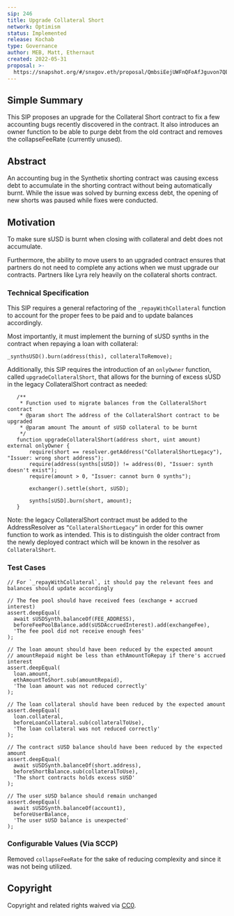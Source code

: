```yaml
---
sip: 246
title: Upgrade Collateral Short
network: Optimism
status: Implemented
release: Kochab
type: Governance
author: MEB, Matt, Ethernaut
created: 2022-05-31
proposal: >-
  https://snapshot.org/#/snxgov.eth/proposal/QmbsiEejUWFnQFoAfJguvon7QE7ZxwcbQezS46gFXMTueP
---
```


## Simple Summary

<!--"If you can't explain it simply, you don't understand it well enough." Simply describe the outcome the proposed changes intends to achieve. This should be non-technical and accessible to a casual community member.-->

This SIP proposes an upgrade for the Collateral Short contract to fix a few accounting bugs recently discovered in the contract. It also introduces an owner function to be able to purge debt from the old contract and removes the collapseFeeRate (currently unused).

## Abstract

<!--A short (~200 word) description of the proposed change, the abstract should clearly describe the proposed change. This is what *will* be done if the SIP is implemented, not *why* it should be done or *how* it will be done. If the SIP proposes deploying a new contract, write, "We propose to deploy a new contract that will do x".-->

An accounting bug in the Synthetix shorting contract was causing excess debt to accumulate in the shorting contract without being automatically burnt. While the issue was solved by burning excess debt, the opening of new shorts was paused while fixes were conducted.

## Motivation

<!--This is where you explain the reasoning behind how you propose to solve the problem. Why did you propose to implement the change in this way, what were the considerations and trade-offs? The rationale fleshes out what motivated the design and why particular design decisions were made. It should describe alternate designs that were considered and related work. The rationale may also provide evidence of consensus within the community, and should discuss important objections or concerns raised during discussion.-->

To make sure sUSD is burnt when closing with collateral and debt does not accumulate. 

Furthermore, the ability to move users to an upgraded contract ensures that partners do not need to complete any actions when we must upgrade our contracts. Partners like Lyra rely heavily on the collateral shorts contract.

### Technical Specification

This SIP requires a general refactoring of the `_repayWithCollateral` function to account for the proper fees to be paid and to update balances accordingly. 

Most importantly, it must implement the burning of sUSD synths in the contract when repaying a loan with collateral:

```
_synthsUSD().burn(address(this), collateralToRemove);
```

Additionally, this SIP requires the introduction of an `onlyOwner` function, called `upgradeCollateralShort`, that allows for the burning of excess sUSD in the legacy CollateralShort contract as needed:

```
   /**
    * Function used to migrate balances from the CollateralShort contract
    * @param short The address of the CollateralShort contract to be upgraded
    * @param amount The amount of sUSD collateral to be burnt
    */
   function upgradeCollateralShort(address short, uint amount) external onlyOwner {
       require(short == resolver.getAddress("CollateralShortLegacy"), "Issuer: wrong short address");
       require(address(synths[sUSD]) != address(0), "Issuer: synth doesn't exist");
       require(amount > 0, "Issuer: cannot burn 0 synths");
 
       exchanger().settle(short, sUSD);
 
       synths[sUSD].burn(short, amount);
   }
```

Note: the legacy CollateralShort contract must be added to the AddressResolver as `”CollateralShortLegacy”` in order for this owner function to work as intended. This is to distinguish the older contract from the newly deployed contract which will be known in the resolver as `CollateralShort`.

### Test Cases

 ```
// For `_repayWithCollateral`, it should pay the relevant fees and balances should update accordingly
 
// The fee pool should have received fees (exchange + accrued interest)
assert.deepEqual(
   await sUSDSynth.balanceOf(FEE_ADDRESS),
   beforeFeePoolBalance.add(sUSDAccruedInterest).add(exchangeFee),
   'The fee pool did not receive enough fees'
);
 
// The loan amount should have been reduced by the expected amount
// amountRepaid might be less than ethAmountToRepay if there's accrued interest
assert.deepEqual(
   loan.amount,
   ethAmountToShort.sub(amountRepaid),
   'The loan amount was not reduced correctly'
);
 
// The loan collateral should have been reduced by the expected amount
assert.deepEqual(
   loan.collateral,
   beforeLoanCollateral.sub(collateralToUse),
   'The loan collateral was not reduced correctly'
);
 
// The contract sUSD balance should have been reduced by the expected amount
assert.deepEqual(
   await sUSDSynth.balanceOf(short.address),
   beforeShortBalance.sub(collateralToUse),
   'The short contracts holds excess sUSD'
);
 
// The user sUSD balance should remain unchanged
assert.deepEqual(
   await sUSDSynth.balanceOf(account1),
   beforeUserBalance,
   'The user sUSD balance is unexpected'
);
```

### Configurable Values (Via SCCP)

Removed `collapseFeeRate` for the sake of reducing complexity and since it was not being utilized.

## Copyright

Copyright and related rights waived via [CC0](https://creativecommons.org/publicdomain/zero/1.0/).
